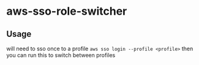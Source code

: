 # aws-sso-role-switcher

## Usage

will need to sso once to a profile `aws sso login --profile <profile>`
then you can run this to switch between profiles